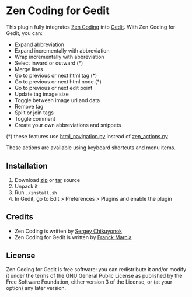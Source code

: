 Zen Coding for Gedit
====================

This plugin fully integrates [Zen Coding](http://code.google.com/p/zen-coding/) into [Gedit](http://projects.gnome.org/gedit/). With Zen Coding for Gedit, you can:

- Expand abbreviation
- Expand incrementally with abbreviation
- Wrap incrementally with abbreviation
- Select inward or outward (*)
- Merge lines
- Go to previous or next html tag (*)
- Go to previous or next html node (*)
- Go to previous or next edit point
- Update tag image size
- Toggle between image url and data
- Remove tag
- Split or join tags
- Toggle comment
- Create your own abbreviations and snippets

(*) these features use [html_navigation.py](http://github.com/fmarcia/zen-coding-gedit/blob/master/zencoding/html_navigation.py) instead of [zen_actions.py](http://github.com/fmarcia/zen-coding-gedit/blob/master/zencoding/zen_actions.py)

These actions are available using keyboard shortcuts and menu items.

Installation
------------

1. Download [zip](http://github.com/fmarcia/zen-coding-gedit/zipball/master) or [tar](http://github.com/fmarcia/zen-coding-gedit/tarball/master) source
2. Unpack it
3. Run `./install.sh`
4. In Gedit, go to Edit > Preferences > Plugins and enable the plugin

Credits
-------

- Zen Coding is written by [Sergey Chikuyonok](http://chikuyonok.ru/)
- Zen Coding for Gedit is written by [Franck Marcia](http://github.com/fmarcia)

License
-------

Zen Coding for Gedit is free software: you can redistribute it and/or modify it under the terms of the GNU General Public License as published by the Free Software Foundation, either version 3 of the License, or (at your option) any later version.

